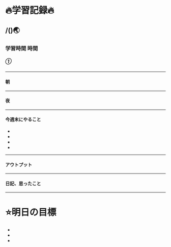 # 🔥学習記録🔥
## /()🌏
### 学習時間  時間
##### ①　　

***
#### 朝


***
#### 夜


***
#### 今週末にやること
- 
- 
- 
- 

***
#### アウトプット


***
#### 日記、思ったこと


***
# ⭐️明日の目標
- 
- 
- 
